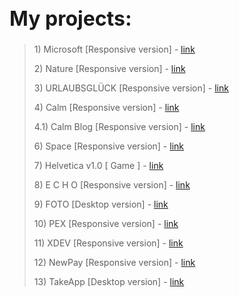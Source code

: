 <h1 style="font-size: 32px"> My projects: </h1>

> <p>1) Microsoft [Responsive version] - <a href="https://mrvalera.github.io/Other-Code/MyProject/index.html"> link </a></p>
> <p>2) Nature [Responsive version] - <a href="https://mrvalera.github.io/Other-Code/MyProject4/Project.html"> link </a></p>
> <p>3) URLAUBSGLÜCK [Responsive version] - <a href="https://mrvalera.github.io/Other-Code/Project5/index2.html"> link </a></p>
> <p>4) Calm [Responsive version] - <a href="https://mrvalera.github.io/Other-Code/Project6/homePage.html"> link </a></p>
> <p>4.1) Calm Blog [Responsive version] - <a href="https://mrvalera.github.io/Other-Code/Project6/blogPage.html"> link </a></p>
> <p>6) Space [Responsive version] - <a href="https://mrvalera.github.io/Other-Code/Project%207/index.html"> link </a></p>
> <p>7) Helvetica v1.0 [ Game ] - <a href="https://mrvalera.github.io/Other-Code/ProjectGame/index.html"> link </a></p>
> <p>8) E C H O [Responsive version] - <a href="https://mrvalera.github.io/Other-Code/project8/index.html"> link </a></p>
> <p>9) FOTO [Desktop version] - <a href="https://mrvalera.github.io/Other-Code/project9/index.html"> link </a></p>
> <p>10) PEX [Responsive version] - <a href="https://mrvalera.github.io/Other-Code/project10/index.html"> link </a></p>
> <p>11) XDEV [Responsive version] - <a href="http://xdev.su"> link </a></p>
> <p>12) NewPay [Responsive version] - <a href="http://var.newman.su"> link </a></p>
> <p>13) TakeApp [Desktop version] - <a href="https://mrvalera.github.io/Other-Code/project11/index.html"> link </a></p>
